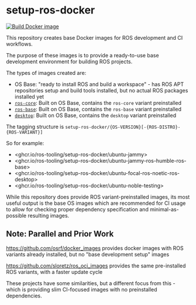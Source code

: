# setup-ros-docker

[![Build Docker image](https://github.com/ros-tooling/setup-ros-docker/workflows/Build%20Docker%20image/badge.svg)](https://github.com/ros-tooling/setup-ros-docker/actions?query=workflow%3A%22Build+Docker+image%22)

This repository creates base Docker images for ROS development and CI workflows.

The purpose of these images is to provide a ready-to-use base development environment for building ROS projects.

The types of images created are:
* OS Base: "ready to install ROS and build a workspace" - has ROS APT repositories setup and build tools installed, but no actual ROS packages installed yet
* [`ros-core`](https://index.ros.org/p/ros_core/): Built on OS Base, contains the `ros-core` variant preinstalled
* [`ros-base`](https://index.ros.org/p/ros_base/): Built on OS Base, contains the `ros-base` variant preinstalled
* [`desktop`](https://index.ros.org/p/desktop/): Built on OS Base, contains the `desktop` variant preinstalled

The tagging structure is `setup-ros-docker/{OS-VERSION}[-{ROS-DISTRO}-{ROS-VARIANT}]`

So for example:
* <ghcr.io/ros-tooling/setup-ros-docker/ubuntu-jammy>
* <ghcr.io/ros-tooling/setup-ros-docker/ubuntu-jammy-ros-humble-ros-base>
* <ghcr.io/ros-tooling/setup-ros-docker/ubuntu-focal-ros-noetic-ros-desktop>
* <ghcr.io/ros-tooling/setup-ros-docker/ubuntu-noble-testing>

While this repository does provide ROS variant-preinstalled images, its most useful output is the base OS images which are recommended for CI usage to allow for checking proper dependency specification and minimal-as-possible resulting images.

## Note: Parallel and Prior Work

https://github.com/osrf/docker_images provides docker images with ROS variants already installed, but no "base development setup" images

https://github.com/sloretz/ros_oci_images provides the same pre-installed ROS variants, with a faster update cycle

These projects have some similarities, but a different focus from this - which is providing slim CI-focused images with no preinstalled dependencies.
